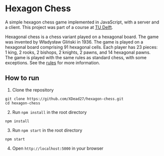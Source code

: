 # Hexagon Chess
A simple hexagon chess game implemented in JavaScript, with a server and a client. This project was part of a course at [TU Delft](https://www.tudelft.nl/en/).

Hexagonal chess is a chess variant played on a hexagonal board. The game was invented by Władysław Gliński in 1936. The game is played on a hexagonal board comprising 91 hexagonal cells. Each player has 23 pieces: 1 king, 2 rooks, 2 bishops, 2 knights, 2 pawns, and 14 hexagonal pawns. The game is played with the same rules as standard chess, with some exceptions. See the [rules](https://en.wikipedia.org/wiki/Hexagonal_chess) for more information.

## How to run
1. Clone the repository
```
git clone https://github.com/XDead27/hexagon-chess.git
cd hexagon-chess
```
2. Run `npm install` in the root directory
```
npm install
```
3. Run `npm start` in the root directory
```
npm start
```
4. Open `http://localhost:5000` in your browser

